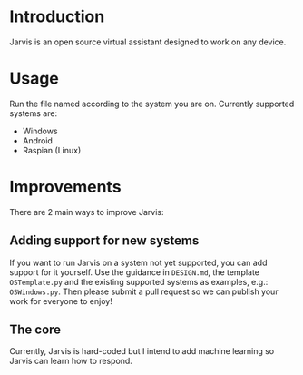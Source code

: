 # Introduction

Jarvis is an open source virtual assistant designed to work on any device.

# Usage

Run the file named according to the system you are on. Currently supported systems are:

- Windows
- Android
- Raspian (Linux)

# Improvements

There are 2 main ways to improve Jarvis:

## Adding support for new systems

If you want to run Jarvis on a system not yet supported, you can add support for it yourself. Use the guidance in `DESIGN.md`, the template `OSTemplate.py` and the existing supported systems as examples, e.g.: `OSWindows.py`. Then please submit a pull request so we can publish your work for everyone to enjoy!

## The core

Currently, Jarvis is hard-coded but I intend to add machine learning so Jarvis can learn how to respond.